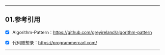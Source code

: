 ------



## 01.参考引用



- [x] Algorithm-Pattern：https://github.com/greyireland/algorithm-pattern
- [x] 代码随想录：https://programmercarl.com/



------



